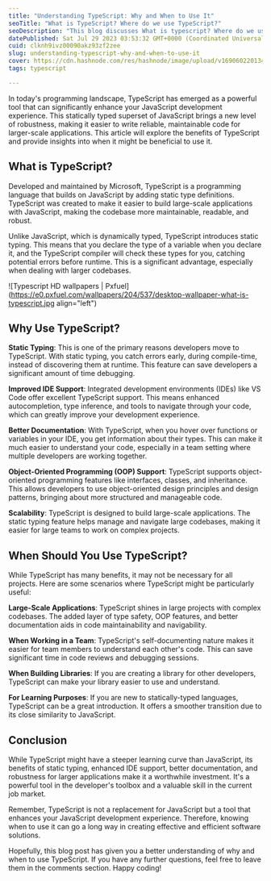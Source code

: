 ```yaml
---
title: "Understanding TypeScript: Why and When to Use It"
seoTitle: "What is TypeScript? Where do we use TypeScript?"
seoDescription: "This blog discusses What is typescript? Where do we use TypeScript? What are the applications of TypeScript? Is TypeScript better than JavaScript?"
datePublished: Sat Jul 29 2023 03:53:32 GMT+0000 (Coordinated Universal Time)
cuid: clknh9ivz00090akz93zf2zee
slug: understanding-typescript-why-and-when-to-use-it
cover: https://cdn.hashnode.com/res/hashnode/image/upload/v1690602201345/4f85a864-1130-4984-ace9-495f71db3730.png
tags: typescript

---
```


In today's programming landscape, TypeScript has emerged as a powerful tool that can significantly enhance your JavaScript development experience. This statically typed superset of JavaScript brings a new level of robustness, making it easier to write reliable, maintainable code for larger-scale applications. This article will explore the benefits of TypeScript and provide insights into when it might be beneficial to use it.

## **What is TypeScript?**

Developed and maintained by Microsoft, TypeScript is a programming language that builds on JavaScript by adding static type definitions. TypeScript was created to make it easier to build large-scale applications with JavaScript, making the codebase more maintainable, readable, and robust.

Unlike JavaScript, which is dynamically typed, TypeScript introduces static typing. This means that you declare the type of a variable when you declare it, and the TypeScript compiler will check these types for you, catching potential errors before runtime. This is a significant advantage, especially when dealing with larger codebases.

![Typescript HD wallpapers | Pxfuel](https://e0.pxfuel.com/wallpapers/204/537/desktop-wallpaper-what-is-typescript.jpg align="left")

## **Why Use TypeScript?**

**Static Typing**: This is one of the primary reasons developers move to TypeScript. With static typing, you catch errors early, during compile-time, instead of discovering them at runtime. This feature can save developers a significant amount of time debugging.

**Improved IDE Support**: Integrated development environments (IDEs) like VS Code offer excellent TypeScript support. This means enhanced autocompletion, type inference, and tools to navigate through your code, which can greatly improve your development experience.

**Better Documentation**: With TypeScript, when you hover over functions or variables in your IDE, you get information about their types. This can make it much easier to understand your code, especially in a team setting where multiple developers are working together.

**Object-Oriented Programming (OOP) Support**: TypeScript supports object-oriented programming features like interfaces, classes, and inheritance. This allows developers to use object-oriented design principles and design patterns, bringing about more structured and manageable code.

**Scalability**: TypeScript is designed to build large-scale applications. The static typing feature helps manage and navigate large codebases, making it easier for large teams to work on complex projects.

## **When Should You Use TypeScript?**

While TypeScript has many benefits, it may not be necessary for all projects. Here are some scenarios where TypeScript might be particularly useful:

**Large-Scale Applications**: TypeScript shines in large projects with complex codebases. The added layer of type safety, OOP features, and better documentation aids in code maintainability and navigability.

**When Working in a Team**: TypeScript's self-documenting nature makes it easier for team members to understand each other's code. This can save significant time in code reviews and debugging sessions.

**When Building Libraries**: If you are creating a library for other developers, TypeScript can make your library easier to use and understand.

**For Learning Purposes**: If you are new to statically-typed languages, TypeScript can be a great introduction. It offers a smoother transition due to its close similarity to JavaScript.

## **Conclusion**

While TypeScript might have a steeper learning curve than JavaScript, its benefits of static typing, enhanced IDE support, better documentation, and robustness for larger applications make it a worthwhile investment. It's a powerful tool in the developer's toolbox and a valuable skill in the current job market.

Remember, TypeScript is not a replacement for JavaScript but a tool that enhances your JavaScript development experience. Therefore, knowing when to use it can go a long way in creating effective and efficient software solutions.

Hopefully, this blog post has given you a better understanding of why and when to use TypeScript. If you have any further questions, feel free to leave them in the comments section. Happy coding!